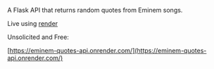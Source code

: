 A Flask API that returns random quotes from Eminem songs.

Live using [render](https://render.com/)

Unsolicited and Free:

[https://eminem-quotes-api.onrender.com/](https://eminem-quotes-api.onrender.com/)
